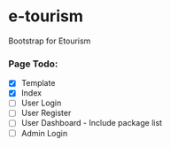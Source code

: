 # e-tourism
Bootstrap for Etourism

### Page Todo:

- [X] Template
- [X] Index
- [ ] User Login
- [ ] User Register
- [ ] User Dashboard - Include package list
- [ ] Admin Login
